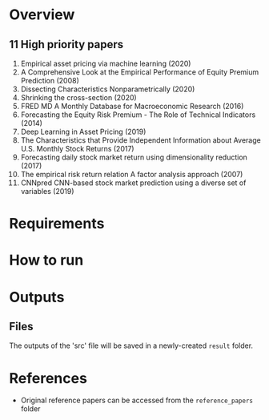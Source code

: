 # Overview


## 11 High priority papers

1. Empirical asset pricing via machine learning (2020)
2. A Comprehensive Look at the Empirical Performance of Equity Premium Prediction (2008)
3. Dissecting Characteristics Nonparametrically (2020)
4. Shrinking the cross-section (2020)
5. FRED MD A Monthly Database for Macroeconomic Research (2016)
6. Forecasting the Equity Risk Premium - The Role of Technical Indicators (2014)
7. Deep Learning in Asset Pricing (2019)
8. The Characteristics that Provide Independent Information about Average U.S. Monthly Stock Returns (2017)
9. Forecasting daily stock market return using dimensionality reduction (2017)
10. The empirical risk return relation  A factor analysis approach (2007)
11. CNNpred CNN-based stock market prediction using a diverse set of variables (2019)

# Requirements

# How to run

# Outputs

## Files
The outputs of the 'src' file will be saved in a newly-created `result` folder.

# References
- Original reference papers can be accessed from the `reference_papers` folder